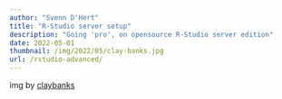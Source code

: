 ```yaml
---
author: "Svenn D'Hert"
title: "R-Studio server setup"
description: "Going 'pro', on opensource R-Studio server edition"
date: 2022-05-01
thumbnail: /img/2022/05/clay-banks.jpg
url: /rstudio-advanced/
---
```



img by [claybanks](https://unsplash.com/@claybanks)
